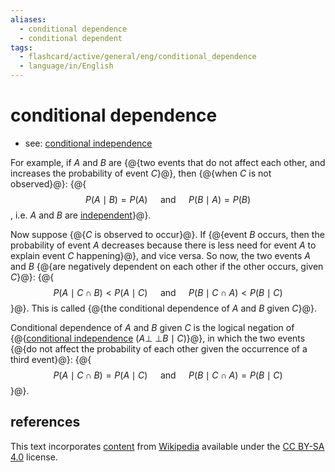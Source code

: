```yaml
---
aliases:
  - conditional dependence
  - conditional dependent
tags:
  - flashcard/active/general/eng/conditional_dependence
  - language/in/English
---
```


# conditional dependence

- see: [conditional independence](conditional%20independence.md)

For example, if $A$ and $B$ are {@{two events that do not affect each other, and increases the probability of event $C$}@}, then {@{when $C$ is not observed}@}: {@{$$P(A \mid B) = P(A) \quad \text{ and } \quad P(B \mid A) = P(B)$$, i.e. $A$ and $B$ are [independent](independence%20(probability%20theory).md)}@}. <!--SR:!2026-02-04,421,313!2025-01-25,166,313!2025-07-25,313,330-->

Now suppose {@{$C$ is observed to occur}@}. If {@{event $B$ occurs, then the probability of event $A$ decreases because there is less need for event $A$ to explain event $C$ happening}@}, and vice versa. So now, the two events $A$ and $B$ {@{are negatively dependent on each other if the other occurs, given $C$}@}: {@{$$P(A \mid C \cap B) < P(A \mid C) \quad \text{ and } \quad P(B \mid C \cap A) < P(B \mid C)$$}@}. This is called {@{the conditional dependence of $A$ and $B$ given $C$}@}. <!--SR:!2026-05-10,509,313!2025-12-29,410,310!2024-12-23,144,310!2025-03-02,188,290!2025-07-28,315,333-->

Conditional dependence of $A$ and $B$ given $C$ is the logical negation of {@{[conditional independence](conditional%20independence.md) $(A \mathrel{\perp\!\!\!\perp} B \mid C)$}@}, in which the two events {@{do not affect the probability of each other given the occurrence of a third event}@}: {@{$$P(A \mid C \cap B) = P(A \mid C) \quad \text{ and } \quad P(B \mid C \cap A) = P(B \mid C)$$}@}. <!--SR:!2025-02-27,180,310!2024-12-27,145,313!2026-07-22,586,333-->

## references

This text incorporates [content](https://en.wikipedia.org/wiki/conditional_dependence) from [Wikipedia](Wikipedia.md) available under the [CC BY-SA 4.0](https://creativecommons.org/licenses/by-sa/4.0/) license.
